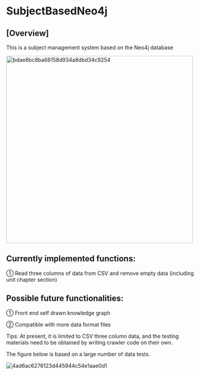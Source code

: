 # SubjectBasedNeo4j
## [Overview]  
This is a subject management system based on the Neo4j database

<img src="https://github.com/user-attachments/assets/0ad0cd13-a1aa-4002-9243-143c18d57cae" alt="bdae6bc8ba68158d934a8dbd34c9254" width="500" height="500" style="max-width:100%;">

## Currently implemented functions:
① Read three columns of data from CSV and remove empty data (including unit chapter section)

## Possible future functionalities:
① Front end self drawn knowledge graph

② Compatible with more data format files

Tips:  At present, it is limited to CSV three column data, and the testing materials need to be obtained by writing crawler code on their own.

The figure below is based on a large number of data tests.

![4ad6ac6276123d445944c54e1aae0d1](https://github.com/user-attachments/assets/3a1ab9bb-1a46-45d9-8665-c96de70a8af3?width=300)
